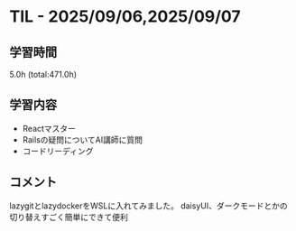# TIL - 2025/09/06,2025/09/07

## 学習時間
5.0h (total:471.0h)

## 学習内容
- Reactマスター
- Railsの疑問についてAI講師に質問
- コードリーディング

## コメント
lazygitとlazydockerをWSLに入れてみました。
daisyUI、ダークモードとかの切り替えすごく簡単にできて便利

